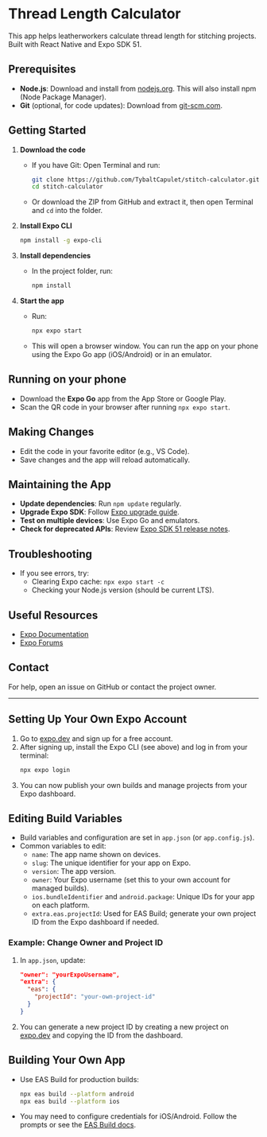 # Thread Length Calculator

This app helps leatherworkers calculate thread length for stitching projects. Built with React Native and Expo SDK 51.

## Prerequisites

- **Node.js**: Download and install from [nodejs.org](https://nodejs.org/). This will also install npm (Node Package Manager).
- **Git** (optional, for code updates): Download from [git-scm.com](https://git-scm.com/).

## Getting Started

1. **Download the code**
   - If you have Git: Open Terminal and run:
     ```sh
     git clone https://github.com/TybaltCapulet/stitch-calculator.git
     cd stitch-calculator
     ```
   - Or download the ZIP from GitHub and extract it, then open Terminal and `cd` into the folder.

2. **Install Expo CLI**

     ```sh
     npm install -g expo-cli
     ```

3. **Install dependencies**
   - In the project folder, run:
     ```sh
     npm install
     ```

4. **Start the app**
   - Run:
     ```sh
     npx expo start
     ```
   - This will open a browser window. You can run the app on your phone using the Expo Go app (iOS/Android) or in an emulator.

## Running on your phone

- Download the **Expo Go** app from the App Store or Google Play.
- Scan the QR code in your browser after running `npx expo start`.

## Making Changes

- Edit the code in your favorite editor (e.g., VS Code).
- Save changes and the app will reload automatically.

## Maintaining the App

- **Update dependencies**: Run `npm update` regularly.
- **Upgrade Expo SDK**: Follow [Expo upgrade guide](https://docs.expo.dev/workflow/upgrading-expo-sdk-walkthrough/).
- **Test on multiple devices**: Use Expo Go and emulators.
- **Check for deprecated APIs**: Review [Expo SDK 51 release notes](https://blog.expo.dev/expo-sdk-51-7e5b6e7e7e7e).

## Troubleshooting

- If you see errors, try:
  - Clearing Expo cache: `npx expo start -c`
  - Checking your Node.js version (should be current LTS).

## Useful Resources
- [Expo Documentation](https://docs.expo.dev/)
- [Expo Forums](https://forums.expo.dev/)

## Contact

For help, open an issue on GitHub or contact the project owner.

---

## Setting Up Your Own Expo Account

1. Go to [expo.dev](https://expo.dev/) and sign up for a free account.
2. After signing up, install the Expo CLI (see above) and log in from your terminal:
   ```sh
   npx expo login
   ```
3. You can now publish your own builds and manage projects from your Expo dashboard.

## Editing Build Variables

- Build variables and configuration are set in `app.json` (or `app.config.js`).
- Common variables to edit:
  - `name`: The app name shown on devices.
  - `slug`: The unique identifier for your app on Expo.
  - `version`: The app version.
  - `owner`: Your Expo username (set this to your own account for managed builds).
  - `ios.bundleIdentifier` and `android.package`: Unique IDs for your app on each platform.
  - `extra.eas.projectId`: Used for EAS Build; generate your own project ID from the Expo dashboard if needed.

### Example: Change Owner and Project ID

1. In `app.json`, update:
   ```json
   "owner": "yourExpoUsername",
   "extra": {
     "eas": {
       "projectId": "your-own-project-id"
     }
   }
   ```
2. You can generate a new project ID by creating a new project on [expo.dev](https://expo.dev/) and copying the ID from the dashboard.

## Building Your Own App

- Use EAS Build for production builds:
  ```sh
  npx eas build --platform android
  npx eas build --platform ios
  ```
- You may need to configure credentials for iOS/Android. Follow the prompts or see the [EAS Build docs](https://docs.expo.dev/build/introduction/).
